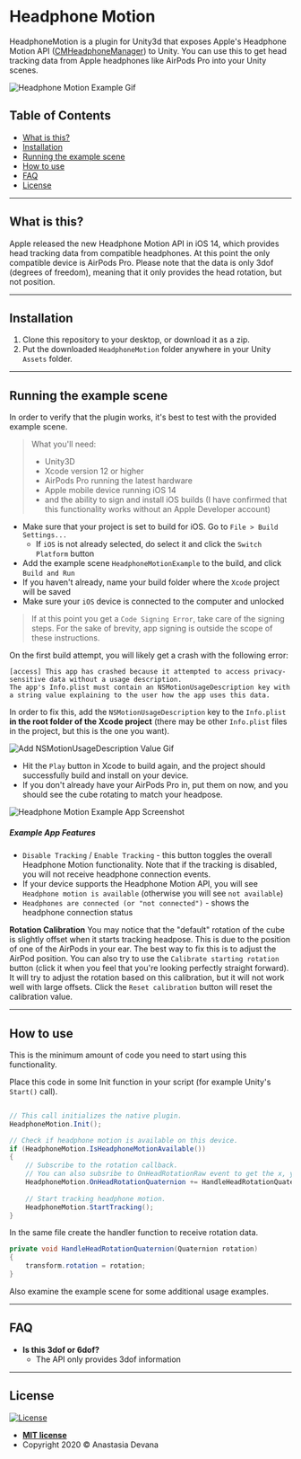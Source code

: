 # Headphone Motion

HeadphoneMotion is a plugin for Unity3d that exposes Apple's Headphone Motion API (<a href="https://developer.apple.com/documentation/coremotion/cmheadphonemotionmanager">CMHeadphoneManager</a>) to Unity.
You can use this to get head tracking data from Apple headphones like AirPods Pro into your Unity scenes.

![Headphone Motion Example Gif](https://i.imgur.com/dZaAM2G.gif)

## Table of Contents

- [What is this?](#what-is-this)
- [Installation](#installation)
- [Running the example scene](#example-scene)
- [How to use](#how-to-use)
- [FAQ](#faq)
- [License](#license)

---

## <a name="what-is-this"></a>What is this?

Apple released the new Headphone Motion API in iOS 14, which provides head tracking data from compatible headphones. At this point the only compatible device is AirPods Pro.
Please note that the data is only 3dof (degrees of freedom), meaning that it only provides the head rotation, but not position.

---

## <a name="installation"></a>Installation

1. Clone this repository to your desktop, or download it as a zip.
1. Put the downloaded `HeadphoneMotion` folder anywhere in your Unity `Assets` folder.

---

## <a name="example-scene"></a> Running the example scene

In order to verify that the plugin works, it's best to test with the provided example scene.

> What you'll need: 
> - Unity3D
> - Xcode version 12 or higher
> - AirPods Pro running the latest hardware
> - Apple mobile device running iOS 14
> - and the ability to sign and install iOS builds (I have confirmed that this functionality works without an Apple Developer account)

* Make sure that your project is set to build for iOS. Go to `File > Build Settings...`
    * If `iOS` is not already selected, do select it and click the `Switch Platform` button
* Add the example scene `HeadphoneMotionExample` to the build, and click `Build and Run`
* If you haven't already, name your build folder where the `Xcode` project will be saved
* Make sure your `iOS` device is connected to the computer and unlocked

> If at this point you get a `Code Signing Error`, take care of the signing steps. For the sake of brevity, app signing is outside the scope of these instructions.

On the first build attempt, you will likely get a crash with the following error:

```
[access] This app has crashed because it attempted to access privacy-sensitive data without a usage description. 
The app's Info.plist must contain an NSMotionUsageDescription key with a string value explaining to the user how the app uses this data.
```
In order to fix this, add the `NSMotionUsageDescription` key to the `Info.plist` **in the root folder of the Xcode project** (there may be other `Info.plist` files in the project, but this is the one you want).

![Add NSMotionUsageDescription Value Gif](https://i.imgur.com/vZVl0Oe.gif)

* Hit the `Play` button in Xcode to build again, and the project should successfully build and install on your device.
* If you don't already have your AirPods Pro in, put them on now, and you should see the cube rotating to match your headpose.

![Headphone Motion Example App Screenshot](https://i.imgur.com/Z8bRaRZ.png)

##### Example App Features

- `Disable Tracking` / `Enable Tracking` - this button toggles the overall Headphone Motion functionality. Note that if the tracking is disabled, you will not receive headphone connection events.
- If your device supports the Headphone Motion API, you will see `Headphone motion is available` (otherwise you will see `not available`)
- `Headphones are connected (or "not connected")` - shows the headphone connection status

**Rotation Calibration**
You may notice that the "default" rotation of the cube is slightly offset when it starts tracking headpose. This is due to the position of one of the AirPods in your ear. The best way to fix this is to adjust the AirPod position. 
You can also try to use the `Calibrate starting rotation` button (click it when you feel that you're looking perfectly straight forward). It will try to adjust the rotation based on this calibration, but it will not work well with large offsets. 
Click the `Reset calibration` button will reset the calibration value.

---

## <a name="how-to-use"></a>How to use

This is the minimum amount of code you need to start using this functionality.

Place this code in some Init function in your script (for example Unity's `Start()` call).

```c#

// This call initializes the native plugin.
HeadphoneMotion.Init();

// Check if headphone motion is available on this device.
if (HeadphoneMotion.IsHeadphoneMotionAvailable())
{
    // Subscribe to the rotation callback.
    // You can also subsribe to OnHeadRotationRaw event to get the x, y, z, w values as they come from the API.
    HeadphoneMotion.OnHeadRotationQuaternion += HandleHeadRotationQuaternion;
    
    // Start tracking headphone motion.
    HeadphoneMotion.StartTracking();
}

```

In the same file create the handler function to receive rotation data.

```c#
private void HandleHeadRotationQuaternion(Quaternion rotation)
{
    transform.rotation = rotation;
}
```

Also examine the example scene for some additional usage examples.

---

## <a name="faq"></a>FAQ

- **Is this 3dof or 6dof?**
    - The API only provides 3dof information
    
---

## License

[![License](http://img.shields.io/:license-mit-blue.svg?style=flat-square)](http://badges.mit-license.org)


- **[MIT license](http://opensource.org/licenses/mit-license.php)**
- Copyright 2020 © Anastasia Devana
